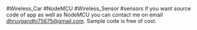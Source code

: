 #Wireless_Car #NodeMCU #Wireless_Sensor #sensors
if you want source code of app as well as NodeMCU you can contact me on email dhruvgandhi75675@gmail.com. 
Sample code is free of cost.
